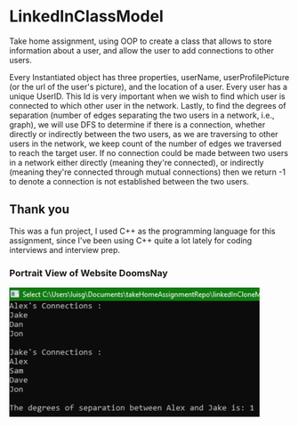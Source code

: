 # LinkedInClassModel
Take home assignment, using OOP to create a class that allows to store information about a user, and allow the user to add connections to other users.

Every Instantiated object has three properties, userName, userProfilePicture (or the url of the user's picture), and the location of a user.
Every user has a unique UserID. This Id is very important when we wish to find which user is connected to which other user in the network.
Lastly, to find the degrees of separation (number of edges separating the two users in a network, i.e., graph), we will use DFS to determine if 
there is a connection, whether directly or indirectly between the two users, as we are traversing to other users in the network, we keep count of the
number of edges we traversed to reach the target user. If no connection could be made between two users in a network either directly (meaning they're connected), 
or indirectly (meaning they're connected through mutual connections) then we return -1 to denote a connection is not established between the two users.

## Thank you
This was a fun project, I used C++ as the programming language for this assignment, since I've been using C++ quite a lot lately for coding interviews and interview prep.

### Portrait View of Website DoomsNay
<img src="output.png" width=450><br><br>
